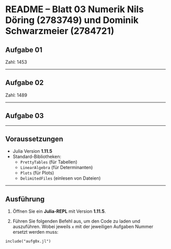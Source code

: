 
# README – Blatt 03 Numerik Nils Döring (2783749) und Dominik Schwarzmeier (2784721)


## Aufgabe 01

Zahl: 1453

---

## Aufgabe 02

Zahl: 1489

---

## Aufgabe 03



---

## Voraussetzungen

- Julia Version **1.11.5**
- Standard-Bibliotheken:
  - `PrettyTables` (für Tabellen)
  - `LinearAlgebra` (für Determinanten)
  - `Plots` (für Plots)
  - `DelimitedFiles` (einlesen von Dateien)
  
---

## Ausführung

1. Öffnen Sie ein **Julia-REPL** mit Version **1.11.5**.

2. Führen Sie folgenden Befehl aus, um den Code zu laden und auszuführen. Wobei jeweils `x` mit der jeweiligen Aufgaben Nummer ersetzt werden muss:

```
include("aufg0x.jl")
```